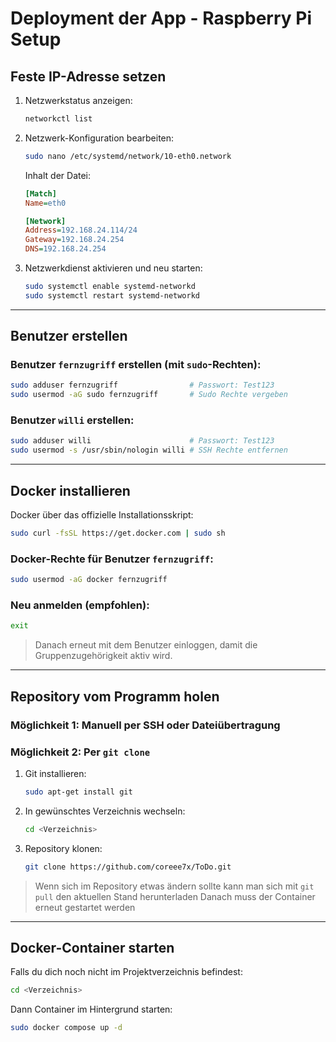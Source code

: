 # Deployment der App - Raspberry Pi Setup

## Feste IP-Adresse setzen

1. Netzwerkstatus anzeigen:
   ```bash
   networkctl list
   ```

2. Netzwerk-Konfiguration bearbeiten:
   ```bash
   sudo nano /etc/systemd/network/10-eth0.network
   ```

   Inhalt der Datei:
   ```ini
   [Match]
   Name=eth0

   [Network]
   Address=192.168.24.114/24
   Gateway=192.168.24.254
   DNS=192.168.24.254
   ```

3. Netzwerkdienst aktivieren und neu starten:
   ```bash
   sudo systemctl enable systemd-networkd
   sudo systemctl restart systemd-networkd
   ```

---

## Benutzer erstellen

### Benutzer `fernzugriff` erstellen (mit `sudo`-Rechten):
```bash
sudo adduser fernzugriff                # Passwort: Test123
sudo usermod -aG sudo fernzugriff       # Sudo Rechte vergeben
```

### Benutzer `willi` erstellen:
```bash
sudo adduser willi                      # Passwort: Test123
sudo usermod -s /usr/sbin/nologin willi # SSH Rechte entfernen
```

---

## Docker installieren

Docker über das offizielle Installationsskript:
```bash
sudo curl -fsSL https://get.docker.com | sudo sh
```

### Docker-Rechte für Benutzer `fernzugriff`:
```bash
sudo usermod -aG docker fernzugriff
```

### Neu anmelden (empfohlen):
```bash
exit
```
> Danach erneut mit dem Benutzer einloggen, damit die Gruppenzugehörigkeit aktiv wird.

---

## Repository vom Programm holen

### Möglichkeit 1: Manuell per SSH oder Dateiübertragung

### Möglichkeit 2: Per `git clone`

1. Git installieren:
   ```bash
   sudo apt-get install git
   ```

2. In gewünschtes Verzeichnis wechseln:
   ```bash
   cd <Verzeichnis>
   ```

3. Repository klonen:
   ```bash
   git clone https://github.com/coreee7x/ToDo.git
   ```

> Wenn sich im Repository etwas ändern sollte kann man sich mit `git pull` den aktuellen Stand herunterladen
> Danach muss der Container erneut gestartet werden

---

## Docker-Container starten

Falls du dich noch nicht im Projektverzeichnis befindest:
```bash
cd <Verzeichnis>
```

Dann Container im Hintergrund starten:
```bash
sudo docker compose up -d
```